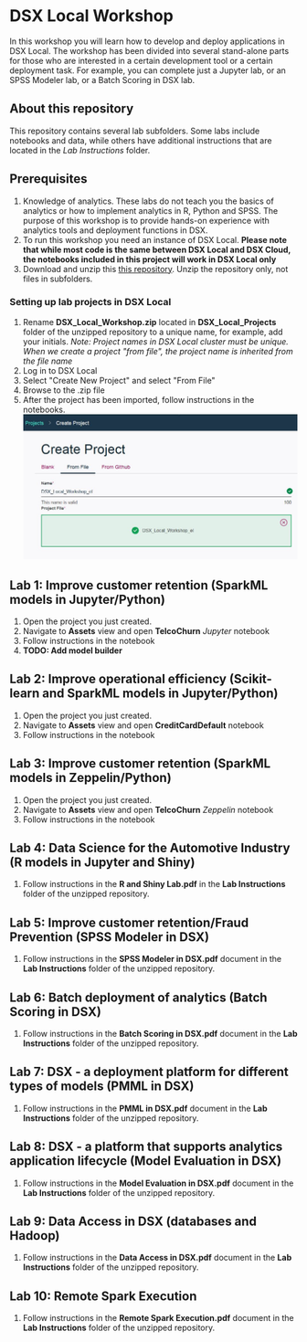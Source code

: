# DSX Local Workshop
In this workshop you will learn how to develop and deploy applications in DSX Local. The workshop has been divided into several stand-alone parts for those who are interested in a certain development tool or a certain deployment task. For example, you can complete just a Jupyter lab, or an SPSS Modeler lab, or a Batch Scoring in DSX lab.  

## About this repository
This repository contains several lab subfolders. Some labs include notebooks and data, while others have additional instructions that are located in the *Lab Instructions* folder. 

## Prerequisites
1. Knowledge of analytics. These labs do not teach you the basics of analytics or how to implement analytics in R, Python and SPSS. The purpose of this workshop is to provide hands-on experience with analytics tools and deployment functions in DSX. 
2. To run this workshop you need an instance of DSX Local. **Please note that while most code is the same between DSX Local and DSX Cloud, the notebooks included in this project will work in DSX Local only**
3. Download and unzip this [this repository](https://codeload.github.com/elenalowery/DSX_Local_Workshop/zip/master). Unzip the repository only, not files in subfolders. 

### Setting up lab projects in DSX Local
1. Rename **DSX_Local_Workshop.zip** located in **DSX_Local_Projects** folder of the unzipped repository to a unique name, for example, add your initials.    *Note: Project names in DSX Local cluster must be unique. When we create a project "from file", the project name is inherited from the file name* 
2. Log in to DSX Local
3. Select "Create New Project" and select "From File"
4. Browse to the .zip file
5. After the project has been imported, follow instructions in the notebooks.
![ProjectFromFile](/img/CreateProjectFromFile.JPG?raw=true)

## Lab 1: Improve customer retention (SparkML models in Jupyter/Python)
1. Open the project you just created. 
2. Navigate to **Assets** view and open **TelcoChurn** *Jupyter* notebook
3. Follow instructions in the notebook
4. **TODO: Add model builder**

## Lab 2: Improve operational efficiency (Scikit-learn and SparkML models in Jupyter/Python)
1. Open the project you just created. 
2. Navigate to **Assets** view and open **CreditCardDefault** notebook
3. Follow instructions in the notebook

## Lab 3: Improve customer retention (SparkML models in Zeppelin/Python)
1. Open the project you just created. 
2. Navigate to **Assets** view and open **TelcoChurn** *Zeppelin* notebook
3. Follow instructions in the notebook

## Lab 4: Data Science for the Automotive Industry (R models in Jupyter and Shiny)
1. Follow instructions in the **R and Shiny Lab.pdf** in the **Lab Instructions** folder of the unzipped repository. 

## Lab 5: Improve customer retention/Fraud Prevention (SPSS Modeler in DSX)
1. Follow instructions in the **SPSS Modeler in DSX.pdf** document in the **Lab Instructions** folder of the unzipped repository. 

## Lab 6: Batch deployment of analytics (Batch Scoring in DSX)
1. Follow instructions in the **Batch Scoring in DSX.pdf** document in the **Lab Instructions** folder of the unzipped repository. 

## Lab 7: DSX - a deployment platform for different types of models (PMML in DSX)
1. Follow instructions in the **PMML in DSX.pdf** document in the **Lab Instructions** folder of the unzipped repository. 

## Lab 8: DSX - a platform that supports analytics application lifecycle (Model Evaluation in DSX)
1. Follow instructions in the **Model Evaluation in DSX.pdf** document in the **Lab Instructions** folder of the unzipped repository. 

## Lab 9: Data Access in DSX (databases and Hadoop)
1. Follow instructions in the **Data Access in DSX.pdf** document in the **Lab Instructions** folder of the unzipped repository. 

## Lab 10: Remote Spark Execution
1. Follow instructions in the **Remote Spark Execution.pdf** document in the **Lab Instructions** folder of the unzipped repository. 
